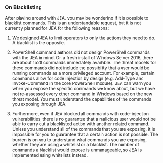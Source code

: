 ### On Blacklisting
After playing around with JEA, you may be wondering if it is possible to blacklist commands.
This is an understandable request, but it is not currently planned for JEA for the following reasons:

1.	We designed JEA to limit operators to only the actions they need to do.
A blacklist is the opposite.

2.	PowerShell command authors did not design PowerShell commands with the JEA in mind.
On a fresh install of Windows Server 2016, there are about 1520 commands immediately available.
The threat models for these commands did not include the possibility that a user would be running commands as a more privileged account.
For example, certain commands allow for code injection by design (e.g. Add-Type and Invoke-Command in the core PowerShell module).
JEA can warn you when you expose the specific commands we know about, but we have not re-assessed every other command in Windows based on the new threat model.
You must understand the capabilities of the commands you exposing through JEA.  

3.	Furthermore, even if JEA blocked all commands with code-injection vulnerabilities, there is no guarantee that a malicious user would not be able to carry out a blacklisted action with another related command.
Unless you understand all of the commands that you are exposing, it is impossible for you to guarantee that a certain action is not possible.
The burden is on you to understand what commands you are exposing, whether they are using a whitelist or a blacklist.
The number of commands a blacklist would expose is unmanageable, so JEA is implemented using whitelists instead.
